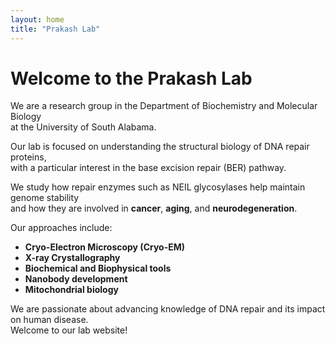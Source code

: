 ```yaml
---
layout: home
title: "Prakash Lab"
---
```


# Welcome to the Prakash Lab

We are a research group in the Department of Biochemistry and Molecular Biology  
at the University of South Alabama.

Our lab is focused on understanding the structural biology of DNA repair proteins,  
with a particular interest in the base excision repair (BER) pathway.

We study how repair enzymes such as NEIL glycosylases help maintain genome stability  
and how they are involved in **cancer**, **aging**, and **neurodegeneration**.

Our approaches include:

- **Cryo-Electron Microscopy (Cryo-EM)**
- **X-ray Crystallography**
- **Biochemical and Biophysical tools**
- **Nanobody development**
- **Mitochondrial biology**

We are passionate about advancing knowledge of DNA repair and its impact on human disease.  
Welcome to our lab website!
